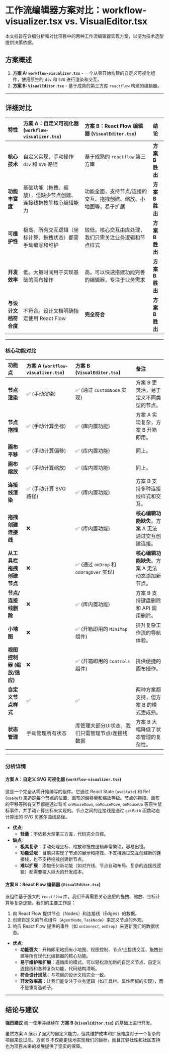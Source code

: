 # 工作流编辑器方案对比：workflow-visualizer.tsx vs. VisualEditor.tsx

本文档旨在详细分析和对比项目中的两种工作流编辑器实现方案，以便为技术选型提供决策依据。

## 方案概述

1.  **方案 A: `workflow-visualizer.tsx`** - 一个从零开始构建的自定义可视化组件，使用原生的 `div` 和 `SVG` 进行渲染和交互。
2.  **方案 B: `VisualEditor.tsx`** - 基于成熟的第三方库 `reactflow` 构建的编辑器。

---

## 详细对比

| 特性 | 方案 A：自定义可视化器 (`workflow-visualizer.tsx`) | 方案 B：React Flow 编辑器 (`VisualEditor.tsx`) | 结论 |
| :--- | :--- | :--- | :--- |
| **核心技术** | 自定义实现，手动操作 `div` 和 `SVG` 路径 | 基于成熟的 `reactflow` 第三方库 | **方案 B 胜出** |
| **功能丰富度** | 基础功能（拖拽、缩放），但缺少节点创建、连接线拖拽等核心编辑能力 | 功能全面，支持节点/连接的交互、拖拽创建、缩放、小地图等，易于扩展 | **方案 B 胜出** |
| **可维护性** | 极高。所有交互逻辑（坐标计算、拖拽状态）都需手动编写和维护 | 较低。核心交互由库处理，我们只需关注业务逻辑和节点样式 | **方案 B 胜出** |
| **开发效率** | 低。大量时间用于实现基础的画布操作 | 高。可以快速搭建功能完善的编辑器，专注于业务需求 | **方案 B 胜出** |
| **与设计文档符合度** | 不符合。设计文档明确指定使用 React Flow | **完全符合** | **方案 B 胜出** |

---

### **核心功能对比**

| 功能点 | 方案 A (`workflow-visualizer.tsx`) | 方案 B (`VisualEditor.tsx`) | 备注 |
| :--- | :--- | :--- | :--- |
| **节点渲染** | ✅ (手动渲染) | ✅ (通过 `customNode` 实现) | 方案 B 更灵活，易于定义不同类型的节点。 |
| **节点拖拽** | ✅ (手动计算坐标) | ✅ (库内置功能) | 方案 A 实现复杂，方案 B 开箱即用。 |
| **画布平移** | ✅ (手动计算偏移) | ✅ (库内置功能) | 同上。 |
| **画布缩放** | ✅ (手动计算缩放) | ✅ (库内置功能) | 同上。 |
| **连接线渲染** | ✅ (手动计算 SVG 路径) | ✅ (库内置功能) | 方案 B 支持多种连接线样式和交互。 |
| **拖拽创建连接线** | ❌ | ✅ (库内置功能) | **核心编辑功能缺失**。方案 A 无法通过交互创建连接。 |
| **从工具栏拖拽创建节点** | ❌ | ✅ (通过 `onDrop` 和 `onDragOver` 实现) | **核心编辑功能缺失**。方案 A 无法动态添加新节点。 |
| **节点/连接线删除** | ❌ | ✅ (库内置功能) | 方案 B 支持键盘删除和 API 调用删除。 |
| **小地图** | ❌ | ✅ (开箱即用的 `MiniMap` 组件) | 提升复杂工作流的导航体验。 |
| **视图控制器 (缩放/适应)** | ❌ | ✅ (开箱即用的 `Controls` 组件) | 提供便捷的画布操作。 |
| **自定义节点样式** | ✅ | ✅ | 两种方案都支持，但方案 B 的模式更成熟。 |
| **状态管理** | 手动管理所有状态 | 库管理大部分UI状态，我们只需管理节点/连接线数据 | 方案 B 大幅降低了状态管理的复杂性。 |

---

### **分析详情**

#### **方案 A：自定义 SVG 可视化器 (`workflow-visualizer.tsx`)**

这是一个完全从零开始编写的组件。它通过 React State (`useState`) 和 Ref (`useRef`) 来追踪每个节点的位置、画布的偏移量和缩放等级。节点的拖拽、画布的平移等所有交互都是通过监听 `onMouseDown`, `onMouseMove`, `onMouseUp` 等原生鼠标事件，并手动计算坐标来实现的。节点之间的连接线是通过 `getPath` 函数动态计算出的 SVG 贝塞尔曲线路径。

*   **优点**:
    *   **轻量**：不依赖大型第三方库，代码完全自控。
*   **缺点**:
    *   **极其复杂**：手动处理坐标、缩放和拖拽逻辑非常繁琐，容易出错。
    *   **功能受限**：目前只实现了节点的展示和拖拽，不支持通过交互创建新的连接线，也不支持拖拽创建新节点。
    *   **难以扩展**：添加任何新功能（如对齐线、节点自动布局、复杂的连接线逻辑）都需要投入巨大的开发成本。

#### **方案 B：React Flow 编辑器 (`VisualEditor.tsx`)**

该组件基于强大的 `reactflow` 库。我们不再需要关心底层的拖拽、缩放、坐标计算等复杂逻辑。我们的主要工作是：

1.  向 React Flow 提供节点（Nodes）和连接线（Edges）的数据。
2.  创建自定义的节点组件（`AgentNode`, `TaskNode`）来定义节点的外观。
3.  响应 React Flow 提供的事件（如 `onConnect`, `onDrop`）来更新我们的数据状态。

*   **优点**:
    *   **功能强大**：开箱即用地拥有小地图、视图控制、节点/连接线交互、拖拽创建等所有现代化编辑器的核心功能。
    *   **易于维护和扩展**：遵循库的模式，可以轻松添加新的自定义节点、自定义连接线和各种复杂功能，代码结构清晰。
    *   **符合设计规范**：与项目的设计文档完全一致。
    *   **开发效率高**：让我们能专注于业务逻辑（如工具栏、属性面板的实现），而不是重复造轮子。

---

## 结论与建议

**强烈建议** 统一使用并继续在 **方案 B (`VisualEditor.tsx`)** 的基础上进行开发。

虽然方案 A 展示了强大的自定义能力，但其维护成本和扩展难度对于一个复杂的项目来说过高。方案 B 不仅能更快地实现我们的目标，而且其健壮性和社区支持也为项目未来的发展提供了坚实的保障。
